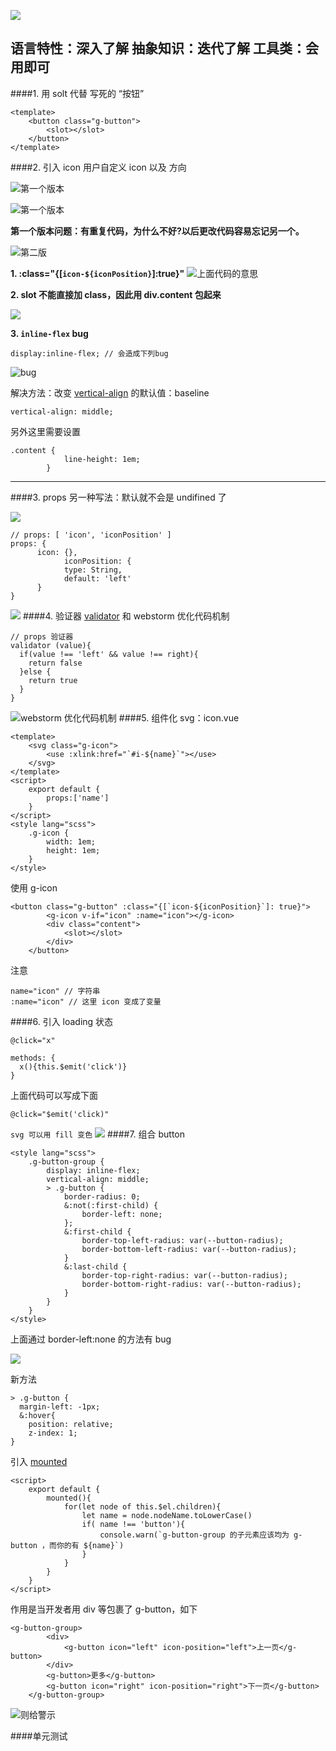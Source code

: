 ![](https://upload-images.jianshu.io/upload_images/7094266-891b9f773283eae7.png?imageMogr2/auto-orient/strip%7CimageView2/2/w/1240)

语言特性：深入了解
抽象知识：迭代了解
工具类：会用即可
----
####1. 用 solt 代替 写死的 “按钮”
```
<template>
    <button class="g-button">
        <slot></slot>
    </button>
</template>
```
####2. 引入 icon
用户自定义 icon 以及 方向

![第一个版本](https://upload-images.jianshu.io/upload_images/7094266-9600ab4fd09d74ec.png?imageMogr2/auto-orient/strip%7CimageView2/2/w/1240)

![第一个版本](https://upload-images.jianshu.io/upload_images/7094266-9f5b13379d0e2280.png?imageMogr2/auto-orient/strip%7CimageView2/2/w/1240)

**第一个版本问题：有重复代码，为什么不好?以后更改代码容易忘记另一个。**

![第二版](https://upload-images.jianshu.io/upload_images/7094266-aa6068bf28dc93ca.png?imageMogr2/auto-orient/strip%7CimageView2/2/w/1240)

**1. :class="{[`icon-${iconPosition}`]:true}"**
![上面代码的意思](https://upload-images.jianshu.io/upload_images/7094266-3ebd1d6a359e25de.png?imageMogr2/auto-orient/strip%7CimageView2/2/w/1240)

**2. slot 不能直接加 class，因此用 div.content 包起来**

![](https://upload-images.jianshu.io/upload_images/7094266-228f15ac1ee0dae5.png?imageMogr2/auto-orient/strip%7CimageView2/2/w/1240)

**3. `inline-flex` bug**
```
display:inline-flex; // 会造成下列bug
```
![bug](https://upload-images.jianshu.io/upload_images/7094266-e820277fef3949a1.png?imageMogr2/auto-orient/strip%7CimageView2/2/w/1240)

解决方法：改变 [vertical-align](https://developer.mozilla.org/zh-CN/docs/Web/CSS/vertical-align) 的默认值：baseline
```
vertical-align: middle;
```
另外这里需要设置
```
.content {
            line-height: 1em;
        }
```
---
####3. props 另一种写法：默认就不会是 undifined 了

![](https://upload-images.jianshu.io/upload_images/7094266-50d62bca45cd81c9.png?imageMogr2/auto-orient/strip%7CimageView2/2/w/1240)
```
// props: [ 'icon', 'iconPosition' ]
props: {
      icon: {},
            iconPosition: {
            type: String,
            default: 'left'
      }
}
```
![](https://upload-images.jianshu.io/upload_images/7094266-bbc6b28c6011f9e3.png?imageMogr2/auto-orient/strip%7CimageView2/2/w/1240)
####4. 验证器 [validator](https://cn.vuejs.org/v2/guide/components-props.html#Prop-%E9%AA%8C%E8%AF%81) 和 webstorm 优化代码机制
```
// props 验证器
validator (value){
  if(value !== 'left' && value !== right){
    return false
  }else {
    return true
  }
}
```
![webstorm 优化代码机制](https://upload-images.jianshu.io/upload_images/7094266-963d94312aabd1ee.png?imageMogr2/auto-orient/strip%7CimageView2/2/w/1240)
####5. 组件化 svg：icon.vue
```
<template>
    <svg class="g-icon">
        <use :xlink:href="`#i-${name}`"></use>
    </svg>
</template>
<script>
    export default {
        props:['name']
    }
</script>
<style lang="scss">
    .g-icon {
        width: 1em;
        height: 1em;
    }
</style>
```
使用 g-icon
```
<button class="g-button" :class="{[`icon-${iconPosition}`]: true}">
        <g-icon v-if="icon" :name="icon"></g-icon>
        <div class="content">
            <slot></slot>
        </div>
    </button>
```
注意
```
name="icon" // 字符串
:name="icon" // 这里 icon 变成了变量
```
####6. 引入 loading 状态
```
@click="x"

methods: {
  x(){this.$emit('click')}
}
```
上面代码可以写成下面
```
@click="$emit('click)"
```
`
svg 可以用 fill 变色
`
![](https://upload-images.jianshu.io/upload_images/7094266-7fbfcd6babd02ab6.png?imageMogr2/auto-orient/strip%7CimageView2/2/w/1240)
####7. 组合 button
```
<style lang="scss">
    .g-button-group {
        display: inline-flex;
        vertical-align: middle;
        > .g-button {
            border-radius: 0;
            &:not(:first-child) {
                border-left: none;
            };
            &:first-child {
                border-top-left-radius: var(--button-radius);
                border-bottom-left-radius: var(--button-radius);
            }
            &:last-child {
                border-top-right-radius: var(--button-radius);
                border-bottom-right-radius: var(--button-radius);
            }
        }
    }
</style>
```
上面通过 border-left:none 的方法有 bug

![](https://upload-images.jianshu.io/upload_images/7094266-e457c08e5d3e1f09.png?imageMogr2/auto-orient/strip%7CimageView2/2/w/1240)

新方法
```
> .g-button {
  margin-left: -1px;
  &:hover{
    position: relative;
    z-index: 1;
}
```
引入 [mounted](https://cn.vuejs.org/v2/api/#mounted)
```
<script>
    export default {
        mounted(){
            for(let node of this.$el.children){
                let name = node.nodeName.toLowerCase()
                if( name !== 'button'){
                    console.warn(`g-button-group 的子元素应该均为 g-button ，而你的有 ${name}`)
                }
            }
        }
    }
</script>
```
作用是当开发者用 div 等包裹了 g-button，如下
```
<g-button-group>
        <div>
            <g-button icon="left" icon-position="left">上一页</g-button>
        </div>
        <g-button>更多</g-button>
        <g-button icon="right" icon-position="right">下一页</g-button>
    </g-button-group>
```
![则给警示](https://upload-images.jianshu.io/upload_images/7094266-18d243112ed44e81.png?imageMogr2/auto-orient/strip%7CimageView2/2/w/1240)

####单元测试
